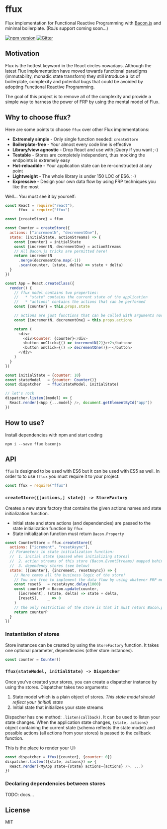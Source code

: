 # ffux

Flux implementation for Functional Reactive Programming with [Bacon.js](https://github.com/baconjs/bacon.js)
and minimal boilerplate. (RxJs support coming soon...)

[![npm version](https://badge.fury.io/js/ffux.svg)](http://badge.fury.io/js/ffux)
[![Gitter](https://badges.gitter.im/Join%20Chat.svg)](https://gitter.im/milankinen/ffux?utm_source=badge&utm_medium=badge&utm_campaign=pr-badge)


## Motivation

Flux is the hottest keyword in the React circles nowadays. Although the 
latest Flux implementation have moved towards functional paradigms
(immutability, monadic state transform) they still introduce a lot of
boilerplate, complexity and potential bugs that could be avoided by 
adopting Functional Reactive Programming.

The goal of this project is to remove all of the complexity and
provide a simple way to harness the power of FRP by using the mental 
model of Flux.


## Why to choose ffux?

Here are some points to choose `ffux` over other Flux implementations:

  * **Extremely simple** - Only single function needed: `createStore`
  * **Boilerplate-free** - Your almost every code line is effective
  * **Library/view agnostic** - Drop React and use with jQuery if you want ;-)
  * **Testable** - Stores are completely independent, thus mocking the endpoints is extremely easy
  * **Hot-reloadble** - Your application state can be re-constructed at any point
  * **Lightweight** - The whole library is under 150 LOC of ES6. :-)
  * **Expressive** - Design your own data flow by using FRP techniques you like the most

Well... You must see it by yourself:

```javascript 
const React = require("react"),
      ffux  = require("ffux")

const {createStore} = ffux

const Counter = createStore({
  actions: ["incrementN", "decrementOne"],
  state: (initialState, actionStreams) => {
    const {counter} = initialState
    const {incrementN, decrementOne} = actionStreams
    // All Bacon.js tricks are permitted here!
    return incrementN
      .merge(decrementOne.map(-1))
      .scan(counter, (state, delta) => state + delta)
  }
})

const App = React.createClass({
  render() {
    // ffux model contains two properties:
    //   * "state" contains the current state of the application
    //   * "actions" contains the actions that can be performed
    const {counter} = this.props.state

    // actions are just functions that can be called with arguments normally
    const {incrementN, decrementOne} = this.props.actions

    return (
      <div>
        <div>Counter: {counter}</div>
        <button onClick={() => incrementN(2)}>+2</button>
        <button onClick={() => decrementOne()}>-</button>
      </div>
    )
  }
})

const initialState = {counter: 10}
const stateModel   = {counter: Counter()}
const dispatcher   = ffux(stateModel, initialState)

// let's rock
dispatcher.listen((model) => {
  React.render(<App {...model} />, document.getElementById("app"))
})
```
  
## How to use?

Install dependencies with npm and start coding

    npm i --save ffux baconjs
    
    
## API

`ffux` is designed to be used with ES6 but it can be used with ES5 as well.
In order to to use `fflux` you must require it to your project:

```javascript 
const ffux = require("ffux")
```
### `createStore({[actions,] state}) -> StoreFactory`

Creates a new store factory that contains the given actions names and state
initialization function.

* Initial state and store actions (and dependencies) are passed to the state initialization function by `ffux`
* State initialization function must return `Bacon.Property` 

```javascript 
const CounterStore = ffux.createStore({
  actions: ["icrement", "resetAsync"],
  // Parameters in state initialization function:
  //  1. initial state (passed when initializing stores)
  //  2. action streams of this store (Bacon.EventStreams) mapped behind their names
  //  3. dependency stores (see below)
  state: ({counter}, {increment, resetAsync}) => {
    // Here comes all the business logic of the store!
    // You are free to implement the data flow by using whatever FRP means you want
    const resetS   = resetAsync.delay(1000)
    const counterP = Bacon.update(counter,
      [increment], (state, delta) => state + delta,
      [resetS],    _ => 0
    )
    // the only restriction of the store is that it must return Bacon.property
    return counterP
  }
})
```
### Instantiation of stores

Store instances can be created by using the `StoreFactory` function. It takes
one optional parameter, dependencies (other store instances).

```javascript 
const counter = Counter()
```
### `ffux(stateModel, initialState) -> Dispatcher`

Once you've created your stores, you can create a dispatcher instance by using
the stores. Dispatcher takes two arguments:

1. State model which is a plain object of stores. *This state model should reflect your (initial) state*
2. Initial state that initializes your state streams

Dispacher has one method: `.listen(callback)`. It can be used to listen your
state changes. When the application state changes, `{state, actions}` object 
containing the current state (schema reflects the state model) and possible 
actions (all actions from your stores) is passed to the callback function.

This is the place to render your UI:

```javascript
const dispatcher = ffux({counter}, {counter: 0})
dispatcher.listen(({state, actions}) => {
  React.render(<MyApp state={state} actions={actions} />, ...)
})
```
### Declaring dependencies between stores

TODO: docs...


## License

MIT
